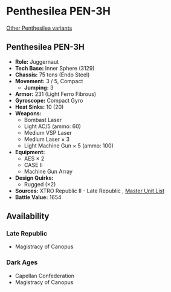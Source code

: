 # Penthesilea PEN-3H 

[Other Penthesilea variants](../penthesilea.md) 

## Penthesilea PEN-3H 

- **Role:** Juggernaut 
- **Tech Base:** Inner Sphere (3129) 
- **Chassis:** 75 tons (Endo Steel) 
- **Movement:** 3 / 5, Compact 
  - **Jumping:** 3 
- **Armor:** 231 (Light Ferro Fibrous) 
- **Gyroscope:** Compact Gyro 
- **Heat Sinks:** 10 (20) 
- **Weapons:** 
  - Bombast Laser 
  - Light AC/5 (ammo: 60) 
  - Medium VSP Laser 
  - Medium Laser × 3 
  - Light Machine Gun × 5 (ammo: 100) 
- **Equipment:** 
  - AES × 2 
  - CASE II 
  - Machine Gun Array 
- **Design Quirks:** 
  - Rugged (×2) 
- **Sources:** XTRO Republic II - Late Republic , [Master Unit List](http://masterunitlist.info/Unit/Details/7347/penthesilea-pen-3h) 
- **Battle Value:** 1654 

## Availability 

### Late Republic 

- Magistracy of Canopus 

### Dark Ages 

- Capellan Confederation 
- Magistracy of Canopus 


